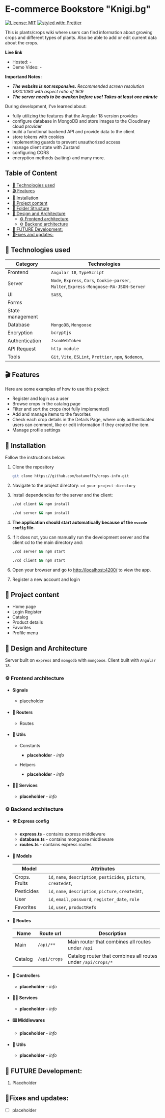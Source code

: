 # E-commerce Bookstore "Knigi.bg"

[![License: MIT](https://img.shields.io/badge/Licence-MIT-teal)](https://opensource.org/licenses/MIT)
[![styled with: Prettier](https://img.shields.io/badge/styled_with-prettier-purple)](https://github.com/prettier/prettier)

This is plants/crops wiki where users can find information about growing crops and different types of plants. Also be able to add or edit current data about the crops.

**Live link**
- Hosted: -
- Demo Video: -

**Importand Notes:**
- ***The website is not responsive.** Recommended screen resolution 1920:1080 with aspect ratio of 16:9*
- ***The server needs to be awaken before use! Takes at least one minute***

During development, I've learned about:
- fully utilizing the features that the Angular 18 version provides
- configure database in MongoDB and store images to the Cloudinary cloud provider
- build a functional backend API and provide data to the client
- store tokens with cookies
- implementing guards to prevent unauthorized access
- manage client state with Zustand
- configuring CORS
- encryption methods (salting) and many more.


## Table of Content
- [🔬 Technologies used](#🔬-technologies-used)
- [🎬 Features](#🎬-features)
- [🔧 Installation](#🔧-installation)
- [📁 Project content](#📁-project-content)
- [📁 Folder Structure](#📁-folder_structure.md)
- [🎨 Design and Architecture](#🎨-design-and-architecture)
  - [⚙️ Frontend architecture](#⚙️-frontend-architecture)
  - [⚙️ Backend architecture](#️⚙️-backend-architecture)
- [🚀 FUTURE Development:](#🚀-future-development)
- [📐Fixes and updates:](#📐-fixes-and-updates)






## 🔬 Technologies used

| Category         | Technologies                                                                           |
| ---------------- | -------------------------------------------------------------------------------------- |
| Frontend         | `Angular 18`, `TypeScript`                                                             |
| Server           | `Node`, `Express`, `Cors`, `Cookie-parser`, `Multer`,`Express-Mongoose-RA-JSON-Server` |
| UI               | `SASS`,                                                                                |
| Forms            |                                                                                        |
| State management |                                                                                        |
| Database         | `MongoDB`, `Mongoose`                                                                  |
| Encryption       | `bcryptjs`                                                                             |
| Authentication   | `JsonWebToken`                                                                         |
| API Request      | `http module`                                                                          |
| Tools            | `Git`, `Vite`, `ESLint`, `Prettier`, `npm`, `Nodemon`,                                 |

## 🎬 Features

Here are some examples of how to use this project:

- Register and login as a user
- Browse crops in the catalog page
- Filter and sort the crops (not fully implemented)
- Add and manage items to the favorites
- Check each crop details in the Details Page, where only authenticated users can comment, like or edit information if they created the item.
- Manage profile settings

## 🔧 Installation

Follow the instructions below:

1. Clone the repository

    ```bash
    git clone https://github.com/batanoffs/crops-info.git
    ```

2. Navigate to the project directory: `cd your-project-directory`
3. Install dependencies for the server and the client:

    ```bash
    ./cd client && npm install
    ```

    ```bash
    ./cd server && npm install
    ```
4. **The application should start automatically because of the `vscode config` file.**
5. If it does not, you can manually run the development server and the client cd to the main directory and:

    ```bash
    ./cd server && npm start
    ```

    ```bash
    ./cd client && npm start
    ```

6. Open your browser and go to [http://localhost:4200/](http://localhost:4200/) to view the app.
7. Register a new account and login

## 📁 Project content

-   Home page
-   Login Register
-   Catalog
-   Product details
-   Favorites
-   Profile menu

## 🎨 Design and Architecture

Server built on `express` and `mongodb` with `mongoose`. Client built with `Angular 18`.

### ⚙️ **Frontend architecture**

- #### Signals
    - placeholder

-   #### 🛫 Routers

    -   Routes

-   #### 🧮 Utils

    -   Constants

        -   **placeholder** - *info*

    -   Helpers

        -   **placeholder** - *info*


-   #### 🙋‍♀️ Services

    -   **placeholder** - *info*

### ⚙️ **Backend architecture**

-   #### 🛠 Express config

    -   **express.ts** - contains express middleware
    -   **database.ts** - contains mongoose middleware
    -   **routes.ts** - contains express routes

-   #### 📮 Models

    | Model         | Attributes                                                         |
    | ------------- | ------------------------------------------------------------------ |
    | Crops. Fruits | `id`, `name`, `description`, `pesticides`, `picture`, `createdAt`, |
    | Pesticides    | `id`,  `name`, `description`, `picture`, `createdAt`,              |
    | User          | `id`, `email`, `password`, `register_date`, `role`                 |
    | Favorites     | `id`, `user`, `productRefs`                                        |

-   #### 🛫 Routes 

    | Name    | Route url    | Description                                                  |
    | ------- | ------------ | ------------------------------------------------------------ |
    | Main    | `/api/**`    | Main router that combines all routes under `/api`            |
    | Catalog | `/api/crops` | Catalog router that combines all routes under `/api/crops/*` |

-   #### 📡 Controllers

    -   **placeholder** - *info*


-   #### 🙋‍♀️ Services

    -   **placeholder** - *info*

-   #### ⌨️ Middlewares

    -   **placeholder** - *info*

-   #### 🧮 Utils

    -   **placeholder** - *info*

## 🚀 FUTURE Development:

1. Placeholder

## 📐Fixes and updates:

-   [ ] placeholder